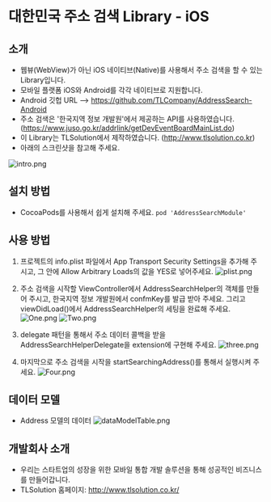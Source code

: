 # 대한민국 주소 검색 Library - iOS
## 소개

- 웹뷰(WebView)가 아닌 iOS 네이티브(Native)를 사용해서 주소 검색을 할 수 있는 Library입니다. 
- 모바일 플랫폼 iOS와 Android를 각각 네이티브로 지원합니다.
- Android 깃헙 URL --> https://github.com/TLCompany/AddressSearch-Android 
- 주소 검색은 '한국지역 정보 개발원'에서 제공하는 API를 사용하였습니다. (https://www.juso.go.kr/addrlink/getDevEventBoardMainList.do)
- 이 Library는 TLSolution에서 제작하였습니다. (http://www.tlsolution.co.kr)
- 아래의 스크린샷을 참고해 주세요.

![intro.png](./AddressSearch-iOS/Resources/Images/intro.png)





## 설치 방법
- CocoaPods를 사용해서 쉽게 설치해 주세요. 
`pod 'AddressSearchModule'`

## 사용 방법 
1. 프로젝트의 info.plist 파일에서 App Transport Security Settings을 추가해 주시고, 그 안에 Allow Arbitrary Loads의 값을 YES로 넣어주세요. 
![plist.png](./AddressSearch-iOS/Resources/Images/plist.png)

2. 주소 검색을 시작할 ViewController에서 AddressSearchHelper의 객체를 만들어 주시고, 한국지역 정보 개발원에서 confmKey를 발급 받아 주세요. 그리고 viewDidLoad()에서 AddressSearchHelper의 세팅을 완료해 주세요.
![One.png](./AddressSearch-iOS/Resources/Images/One.png)
![Two.png](./AddressSearch-iOS/Resources/Images/Two.png)

3. delegate 패턴을 통해서 주소 데이터 콜백을 받을 AddressSearchHelperDelegate을 extension에 구현해 주세요.
![three.png](./AddressSearch-iOS/Resources/Images/three.png)

4. 마지막으로 주소 검색을 시작을 startSearchingAddress()를 통해서 실행시켜 주세요.
![Four.png](./AddressSearch-iOS/Resources/Images/Four.png)

## 데이터 모델
- Address 모델의 데이터
![dataModelTable.png](./AddressSearch-Android-master/Reources/Images/dataModelTable.png)



## 개발회사 소개 
- 우리는 스타트업의 성장을 위한 모바일 통합 개발 솔루션을 통해 성공적인 비즈니스를 만들어갑니다.
- TLSolution 홈페이지: http://www.tlsolution.co.kr/
